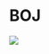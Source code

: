 # BOJ
[![](https://banner.codetree.ai/v1/banner/jkl1385)](https://www.codetree.ai/profiles/jkl1385)
